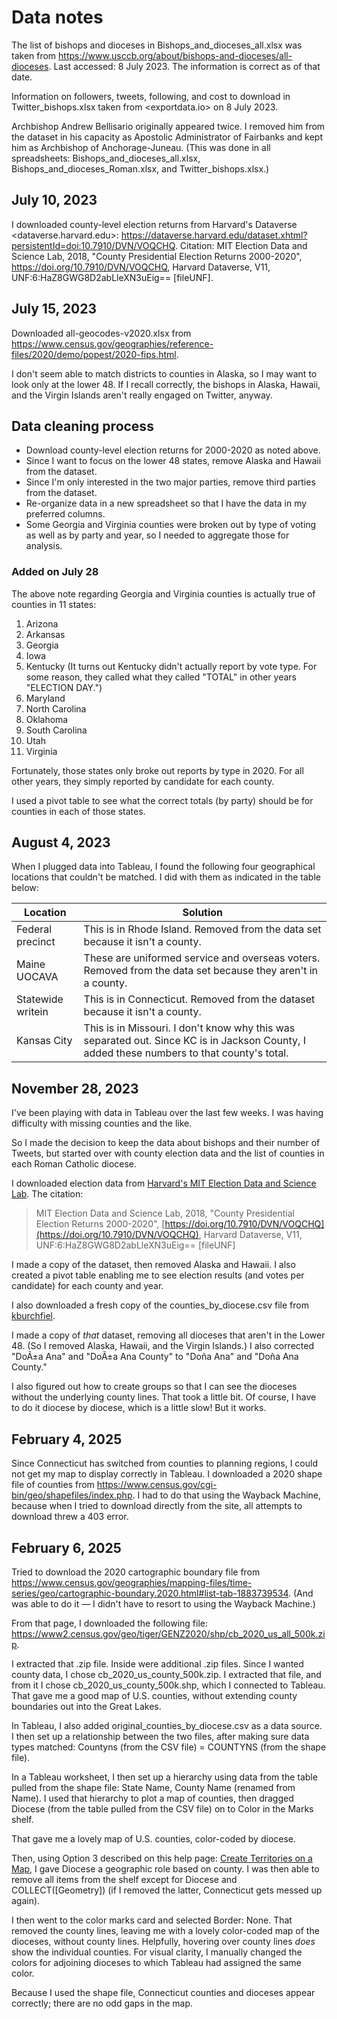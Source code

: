 # Data notes

The list of bishops and dioceses in Bishops_and_dioceses_all.xlsx was taken from <https://www.usccb.org/about/bishops-and-dioceses/all-dioceses>. Last accessed: 8 July 2023. The information is correct as of that date.

Information on followers, tweets, following, and cost to download in Twitter_bishops.xlsx taken from <exportdata.io> on 8 July 2023.

Archbishop Andrew Bellisario originally appeared twice. I removed him from the dataset in his capacity as Apostolic Administrator of Fairbanks and kept him as Archbishop of Anchorage-Juneau. (This was done in all spreadsheets: Bishops_and_dioceses_all.xlsx, Bishops_and_dioceses_Roman.xlsx, and Twitter_bishops.xlsx.)

## July 10, 2023

I downloaded county-level election returns from Harvard's Dataverse <dataverse.harvard.edu>: <https://dataverse.harvard.edu/dataset.xhtml?persistentId=doi:10.7910/DVN/VOQCHQ>. Citation: MIT Election Data and Science Lab, 2018, "County Presidential Election Returns 2000-2020", <https://doi.org/10.7910/DVN/VOQCHQ>, Harvard Dataverse, V11, UNF:6:HaZ8GWG8D2abLleXN3uEig== [fileUNF].

## July 15, 2023

Downloaded all-geocodes-v2020.xlsx from <https://www.census.gov/geographies/reference-files/2020/demo/popest/2020-fips.html>.

I don't seem able to match districts to counties in Alaska, so I may want to look only at the lower 48. If I recall correctly, the bishops in Alaska, Hawaii, and the Virgin Islands aren't really engaged on Twitter, anyway.

## Data cleaning process

- Download county-level election returns for 2000-2020 as noted above.
- Since I want to focus on the lower 48 states, remove Alaska and Hawaii from the dataset.
- Since I'm only interested in the two major parties, remove third parties from the dataset.
- Re-organize data in a new spreadsheet so that I have the data in my preferred columns.
- Some Georgia and Virginia counties were broken out by type of voting as well as by party and year, so I needed to aggregate those for analysis.
  
### Added on July 28

  The above note regarding Georgia and Virginia counties is actually true of counties in 11 states:

  1. Arizona
  2. Arkansas
  3. Georgia
  4. Iowa
  5. Kentucky (It turns out Kentucky didn't actually report by vote type. For some reason, they called what they called "TOTAL" in other years "ELECTION DAY.")
  6. Maryland
  7. North Carolina
  8. Oklahoma
  9. South Carolina
  10. Utah
  11. Virginia

Fortunately, those states only broke out reports by type in 2020. For all other years, they simply reported by candidate for each county.

I used a pivot table to see what the correct totals (by party) should be for counties in each of those states.

## August 4, 2023

When I plugged data into Tableau, I found the following four geographical locations that couldn't be matched. I did with them as indicated in the table below:

| Location          | Solution                                                                                                    |
| ----------------- | ----------------------------------------------------------------------------------------------------------- |
| Federal precinct  | This is in Rhode Island. Removed from the data set because it isn't a county.                               |
| Maine UOCAVA      | These are uniformed service and overseas voters. Removed from the data set because they aren't in a county. |
| Statewide writein | This is in Connecticut. Removed from the dataset because it isn't a county.                                 |
| Kansas City       | This is in Missouri. I don't know why this was separated out. Since KC is in Jackson County, I added these numbers to that county's total.                                                                                                            |

## November 28, 2023

I've been playing with data in Tableau over the last few weeks. I was having difficulty with missing counties and the like.

So I made the decision to keep the data about bishops and their number of Tweets, but started over with county election data and the list of counties in each Roman Catholic diocese.

I downloaded election data from [Harvard's MIT Election Data and Science Lab](https://dataverse.harvard.edu/dataset.xhtml?persistentId=doi:10.7910/DVN/VOQCHQ). The citation:

> MIT Election Data and Science Lab, 2018, "County Presidential Election Returns 2000-2020", [https://doi.org/10.7910/DVN/VOQCHQ](https://doi.org/10.7910/DVN/VOQCHQ), Harvard Dataverse, V11, UNF:6:HaZ8GWG8D2abLleXN3uEig== [fileUNF]
>
I made a copy of the dataset, then removed Alaska and Hawaii. I also created a pivot table enabling me to see election results (and votes per candidate) for each county and year.

I also downloaded a fresh copy of the counties_by_diocese.csv file from [kburchfiel](https://github.com/kburchfiel/us_diocese_mapper).

I made a copy of *that* dataset, removing all dioceses that aren't in the Lower 48. (So I removed Alaska, Hawaii, and the Virgin Islands.) I also corrected "DoÃ±a Ana" and "DoÃ±a Ana County" to "Doña Ana" and "Doña Ana County."

I also figured out how to create groups so that I can see the dioceses without the underlying county lines. That took a little bit. Of course, I have to do it diocese by diocese, which is a little slow! But it works.

## February 4, 2025

Since Connecticut has switched from counties to planning regions, I could not get my map to display correctly in Tableau. I downloaded a 2020 shape file of counties from <https://www.census.gov/cgi-bin/geo/shapefiles/index.php>. I had to do that using the Wayback Machine, because when I tried to download directly from the site, all attempts to download threw a 403 error.

## February 6, 2025

Tried to download the 2020 cartographic boundary file  from <https://www.census.gov/geographies/mapping-files/time-series/geo/cartographic-boundary.2020.html#list-tab-1883739534>. (And was able to do it — I didn't have to resort to using the Wayback Machine.)

From that page, I downloaded the following file: <https://www2.census.gov/geo/tiger/GENZ2020/shp/cb_2020_us_all_500k.zip>.

I extracted that .zip file. Inside were additional .zip files. Since I wanted county data, I chose cb_2020_us_county_500k.zip. I extracted that file, and from it I chose cb_2020_us_county_500k.shp, which I connected to Tableau. That gave me a good map of U.S. counties, without extending county boundaries out into the Great Lakes.

In Tableau, I also added original_counties_by_diocese.csv as a data source. I then set up a relationship between the two files, after making sure data types matched: Countyns (from the CSV file) = COUNTYNS (from the shape file).

In a Tableau worksheet, I then set up a hierarchy using data from the table pulled from the shape file: State Name, County Name (renamed from Name). I used that hierarchy to plot a map of counties, then dragged Diocese (from the table pulled from the CSV file) on to Color in the Marks shelf.

That gave me a lovely map of U.S. counties, color-coded by diocese.

Then, using Option 3 described on this help page: [Create Territories on a Map](https://help.tableau.com/current/pro/desktop/en-us/maps_custom_territories.htm), I gave Diocese a geographic role based on county. I was then able to remove all items from the shelf except for Diocese and COLLECT([Geometry]) (if I removed the latter, Connecticut gets messed up again).

I then went to the color marks card and selected Border: None. That removed the county lines, leaving me with a lovely color-coded map of the dioceses, without county lines. Helpfully, hovering over county lines *does* show the individual counties. For visual clarity, I manually changed the colors for adjoining dioceses to which Tableau had assigned the same color.

Because I used the shape file, Connecticut counties and dioceses appear correctly; there are no odd gaps in the map.
